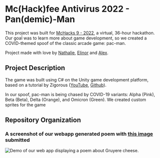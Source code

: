 # Mc(Hack)fee Antivirus 2022 - Pan(demic)-Man

This project was built for [McHacks 9 - 2022](https://www.mchacks.ca), a virtual, 36-hour hackathon. Our goal was to learn more about game development, so we created a COVID-themed spoof of the classic arcade game: pac-man. 

Project made with love by [Nathalie](https://github.com/nredick), [Elinor](https://github.com/elinorpd) and [Alex](https://github.com/allu5662).

## Project Description

The game was built using C# on the Unity game development platform, based on a tutorial by Zigorous ([YouTube](https://youtu.be/TKt_VlMn_aA), [Github](https://github.com/zigurous/unity-pacman-tutorial)). 

In our spoof, pac-man is being chased by COVID-19 variants: Alpha (Pink), Beta (Beta), Delta (Orange), and Omicron (Green). We created custom sprites for the game 

## Repository Organization



### A screenshot of our webapp generated poem with [this image](https://webstockreview.net/images/cheese-clipart-yellow-cheese-21.jpg) submitted

![Demo of our web app displaying a poem about Gruyere cheese.](https://github.com/nredick/mais-hacks-2021/blob/main/sample_images/Gruyere_poem.png)
